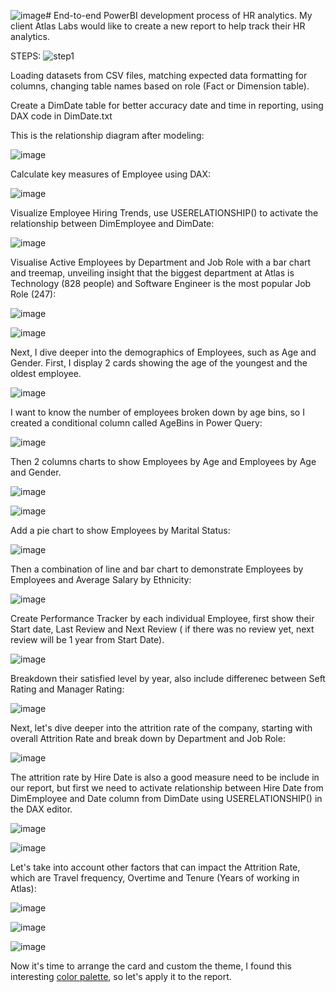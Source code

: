 ![image](https://github.com/dannytheanalyst911/End-to-end-PowerBI-development-process-of-HR-analytics./assets/107795987/f1acf83e-b128-4330-a655-df57d6217c23)# End-to-end PowerBI development process of HR analytics.
My client Atlas Labs would like to create a new report to help track their HR analytics.

STEPS:
![step1](https://github.com/dannytheanalyst911/End-to-end-PowerBI-development-process-of-HR-analytics./assets/107795987/024047eb-6192-43ac-b9a7-a9f9e6290c36)

Loading datasets from CSV files, matching expected data formatting for columns, changing table names based on role (Fact or Dimension table).

Create a DimDate table for better accuracy date and time in reporting, using DAX code in DimDate.txt

This is the relationship diagram after modeling:

![image](https://github.com/dannytheanalyst911/End-to-end-PowerBI-development-process-of-HR-analytics./assets/107795987/c562151b-5f4e-4973-bb55-daeb97c5b1cc)

Calculate key measures of Employee using DAX:

![image](https://github.com/dannytheanalyst911/End-to-end-PowerBI-development-process-of-HR-analytics./assets/107795987/39b0d2cf-16f3-4eae-9cf4-8c7985df3c42)


Visualize Employee Hiring Trends, use USERELATIONSHIP() to activate the relationship between DimEmployee and DimDate:

![image](https://github.com/dannytheanalyst911/End-to-end-PowerBI-development-process-of-HR-analytics./assets/107795987/b25b789e-d7e8-4089-a46c-1bfe92498393)

Visualise Active Employees by Department and Job Role with a bar chart and treemap, unveiling insight that the biggest department at Atlas is Technology (828 people) and Software Engineer is the most popular Job Role (247):

![image](https://github.com/dannytheanalyst911/End-to-end-PowerBI-development-process-of-HR-analytics./assets/107795987/1b679365-276f-43c7-aae5-0699cd942331)

![image](https://github.com/dannytheanalyst911/End-to-end-PowerBI-development-process-of-HR-analytics./assets/107795987/b6e5eebc-ca0c-4e09-ad4c-de8a61fd48e4)

Next, I dive deeper into the demographics of Employees, such as Age and Gender. First, I display 2 cards showing the age of the youngest and the oldest employee.

![image](https://github.com/dannytheanalyst911/End-to-end-PowerBI-development-process-of-HR-analytics./assets/107795987/a9aedb1a-d737-46b2-bfe1-e1127f93a8ee)

I want to know the number of employees broken down by age bins, so I created a conditional column called AgeBins in Power Query:

![image](https://github.com/dannytheanalyst911/End-to-end-PowerBI-development-process-of-HR-analytics./assets/107795987/b4b6f77c-8ae4-4782-b7e1-7cd18243bdce)

Then 2 columns charts to show Employees by Age and Employees by Age and Gender.

![image](https://github.com/dannytheanalyst911/End-to-end-PowerBI-development-process-of-HR-analytics./assets/107795987/ebfef1cc-7947-4c15-aed8-51d5a7801bc4)

![image](https://github.com/dannytheanalyst911/End-to-end-PowerBI-development-process-of-HR-analytics./assets/107795987/1b64f937-5024-4cf1-8d67-2d56c2f5665b)

Add a pie chart to show Employees by Marital Status:

![image](https://github.com/dannytheanalyst911/End-to-end-PowerBI-development-process-of-HR-analytics./assets/107795987/904119cf-bfd0-4f26-b3c1-772e133eb3b4)

Then a combination of line and bar chart to demonstrate Employees by Employees and Average Salary by Ethnicity:

![image](https://github.com/dannytheanalyst911/End-to-end-PowerBI-development-process-of-HR-analytics./assets/107795987/64991b82-dcb6-4e43-ad9c-8349f46c515f)

Create Performance Tracker by each individual Employee, first show their Start date, Last Review and Next Review ( if there was no review yet, next review will be 1 year from Start Date).

![image](https://github.com/dannytheanalyst911/End-to-end-PowerBI-development-process-of-HR-analytics./assets/107795987/d4dc73b1-9d77-4269-ba25-7f8fac898b72)

Breakdown their satisfied level by year, also include differenec between Seft Rating and Manager Rating:

![image](https://github.com/dannytheanalyst911/End-to-end-PowerBI-development-process-of-HR-analytics./assets/107795987/dbeb59d7-02ce-459c-862a-e3826030cb56)

Next, let's dive deeper into the attrition rate of the company, starting with overall Attrition Rate and break down by Department and Job Role:

![image](https://github.com/dannytheanalyst911/End-to-end-PowerBI-development-process-of-HR-analytics./assets/107795987/a9cd994d-2e80-4e2f-bcbc-f284226426b4)

The attrition rate by Hire Date is also a good measure need to be include in our report, but first we need to activate relationship between Hire Date from DimEmployee and Date column from DimDate using USERELATIONSHIP() in the DAX editor.

![image](https://github.com/dannytheanalyst911/End-to-end-PowerBI-development-process-of-HR-analytics./assets/107795987/d8c2d0e9-6423-427f-973f-8566a6112993)

![image](https://github.com/dannytheanalyst911/End-to-end-PowerBI-development-process-of-HR-analytics./assets/107795987/6f20fd45-f5f1-4b2f-8b03-b51167613dff)

Let's take into account other factors that can impact the Attrition Rate, which are Travel frequency, Overtime and Tenure (Years of working in Atlas):

![image](https://github.com/dannytheanalyst911/End-to-end-PowerBI-development-process-of-HR-analytics./assets/107795987/1b0686d5-c132-44d8-843e-5445d71183ef)

![image](https://github.com/dannytheanalyst911/End-to-end-PowerBI-development-process-of-HR-analytics./assets/107795987/b8de0f2a-f260-45fd-bc20-a8a6569d1b10)

![image](https://github.com/dannytheanalyst911/End-to-end-PowerBI-development-process-of-HR-analytics./assets/107795987/82b016a0-8fbb-4b2b-8244-cfd90ecf6cad)

Now it's time to arrange the card and custom the theme, I found this interesting [color palette](https://www.color-hex.com/color-palette/1040017), so let's apply it to the report.
